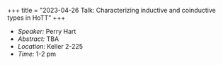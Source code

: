 +++
title = "2023-04-26 Talk: Characterizing inductive and coinductive types in HoTT"
+++

- _Speaker:_ Perry Hart
- _Abstract:_ TBA
- _Location:_ Keller 2-225
- _Time:_ 1-2 pm
<!--more-->
